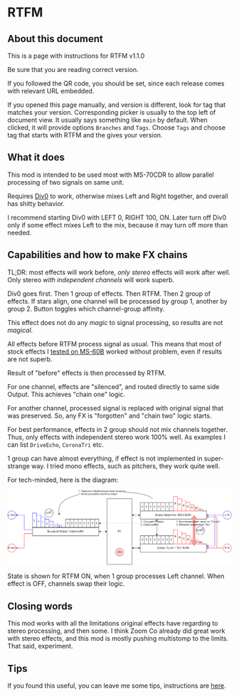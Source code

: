 # RTFM
## About this document
This is a page with instructions for RTFM v1.1.0

Be sure that you are reading correct version.

If you followed the QR code, you should be set, since each release comes with relevant URL embedded.

If you opened this page manually, and version is different, look for tag that matches your version. Corresponding picker is usually to the top left of document view. It usually says something like `main` by default. When clicked, it will provide options `Branches` and `Tags`. Choose `Tags` and choose tag that starts with RTFM and the gives your version.

## What it does
This mod is intended to be used most with MS-70CDR to allow parallel processing of two signals on same unit.

Requires [Div0](Div0.en.md) to work, otherwise mixes Left and Right together, and overall has shitty behavior.

I recommend starting Div0 with LEFT 0, RIGHT 100, ON. Later turn off Div0 only if some effect mixes Left to the mix, because it may turn off more than needed.

## Capabilities and how to make FX chains
TL;DR: most effects will work before, _only stereo_ effects will work after well. Only stereo _with independent channels_ will work superb.

Div0 goes first. Then 1 group of effects. Then RTFM. Then 2 group of effects. If stars align, one channel will be processed by group 1, another by group 2. Button toggles which channel-group affinity.

This effect does not do any _magic_ to signal processing, so results are not _magical_.

All effects before RTFM process signal as usual. This means that most of stock effects I [tested on MS-60B](#before-rtfm) worked without problem, even if results are not superb.

Result of "before" effects is then processed by RTFM.

For one channel, effects are "silenced", and routed directly to same side Output. This achieves "chain one" logic.

For another channel, processed signal is replaced with original signal that was preserved. So, any FX is "forgotten" and "chain two" logic starts.

For best performance, effects in 2 group should not mix channels together. Thus, only effects with independent stereo work 100% well. As examples I can list `DriveEcho`, `CoronaTri` etc.

1 group can have almost everything, if effect is not implemented in super-strange way. I tried mono effects, such as pitchers, they work quite well.

For tech-minded, here is the diagram:

<img src="rtfm.png">

State is shown for RTFM ON, when 1 group processes Left channel. When effect is OFF, channels swap their logic.

## Closing words
This mod works with all the limitations original effects have regarding to stereo processing, and then some. I think Zoom Co already did great work with stereo effects, and this mod is mostly pushing multistomp to the limits. That said, experiment.

## Tips
If you found this useful, you can leave me some tips, instructions are [here](../README.md#i-want-to-support-you-with-money).
